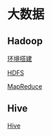 # 大数据

## Hadoop

[环境搭建](11-09笔记.md)

[HDFS](HDFS.md)

[MapReduce](MapReduce.md)

## Hive

[Hive](Hive.md)

